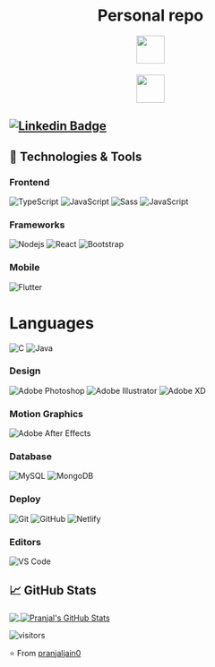 <div id="projects" style="text-align: center;" align="center">
  <p>
    <h1>Personal repo</h1>
    <a href="https://github.com/school-42-projects" style="text-decoration: none;">
      <img src="https://img.shields.io/badge/42%20School%20Projects-000?logo=42&logoColor=fff&style=plastic" height="50">
    </a>
  </p>
  <div id="linkedin-profile" style="margin-top: 20px;">
    <p>
      <a href="https://www.linkedin.com/in/arthur-bied-charreton" style="text-decoration: none;">
        <img src="https://img.shields.io/badge/LinkedIn-0077B5?logo=linkedin&logoColor=fff&style=plastic" height="50">
      </a>
    </p>
  </div>
</div>

## [![Linkedin Badge](https://img.shields.io/badge/-pranjaljain0-blue?style=flat-square&logo=Linkedin&logoColor=white&link=https://www.linkedin.com/in/pranjaljain0/)](https://www.linkedin.com/in/arthur-bied-charreton/)

## 🔧 Technologies & Tools

### Frontend

![TypeScript](https://img.shields.io/badge/-TypeScript-%23E44D27?style=flat-square&logo=html5&logoColor=ffffff)
![JavaScript](https://img.shields.io/badge/-CSS3-%231572B6?style=flat-square&logo=css3)
![Sass](https://img.shields.io/badge/-Sass-%23CC6699?style=flat-square&logo=sass&logoColor=ffffff)
![JavaScript](https://img.shields.io/badge/-JavaScript-black?style=flat-square&logo=javascript)

### Frameworks

![Nodejs](https://img.shields.io/badge/-Nodejs-black?style=flat-square&logo=Node.js)
![React](https://img.shields.io/badge/-React-%23282C34?style=flat-square&logo=react)
![Bootstrap](https://img.shields.io/badge/-Bootstrap-563D7C?style=flat-square&logo=bootstrap)

### Mobile

![Flutter](https://img.shields.io/badge/-flutter-1d1d1d?style=flat-square&logo=flutter)

# Languages

![C](https://img.shields.io/badge/-3d3d3d?style=flat&logo=c&logoColor=white&link=https://github.com/pranjaljain0)
![Java](https://img.shields.io/badge/Java-orange?style=flat&logo=java&logoColor=white&link=https://github.com/pranjaljain0)

### Design

![Adobe Photoshop](http://img.shields.io/badge/-Abode%20Photoshop-26C9FF?style=flat-square&logo=adobe-photoshop&logoColor=ffffff)
![Adobe Illustrator](http://img.shields.io/badge/-Abode%20Illustrator-FC8F30?style=flat-square&logo=adobe-illustrator&logoColor=ffffff)
![Adobe XD](http://img.shields.io/badge/-Abode%20XD-fe61f6?style=flat-square&logo=adobe-XD&logoColor=ffffff)

### Motion Graphics

![Adobe After Effects](http://img.shields.io/badge/-Adobe%20After%20Effects-3C4858?style=flat-square&logo=adobe-after-effects)

### Database

![MySQL](https://img.shields.io/badge/-MySQL-black?style=flat-square&logo=mysql)
![MongoDB](https://img.shields.io/badge/-MongoDB-black?style=flat-square&logo=mongodb)

### Deploy

![Git](https://img.shields.io/badge/-Git-black?style=flat-square&logo=git)
![GitHub](https://img.shields.io/badge/-GitHub-181717?style=flat-square&logo=github)
![Netlify](https://img.shields.io/badge/-Netlify-000000?style=flat-square&logo=netlify)

### Editors

![VS Code](http://img.shields.io/badge/-VS%20Code-007ACC?style=flat-square&logo=visual-studio-code)

## &#x1f4c8; GitHub Stats

<a href="https://github.com/Pranjaljain0/Pranjaljain0">
  <img align="center" src="https://github-readme-stats.vercel.app/api/top-langs/?username=Pranjaljain0&hide=css,hack&title_color=ffffff&text_color=c9cacc&icon_color=2bbc8a&bg_color=1d1f21" />
</a>
<a href="https://github.com/Pranjaljain0/Pranjaljain0">
  <img align="center" src="https://github-readme-stats.vercel.app/api?username=pranjaljain0&show_icons=true&line_height=27&count_private=true&&theme=radical" alt="Pranjal's GitHub Stats" />
</a>

![visitors](https://visitor-badge.glitch.me/badge?page_id=pranjaljain0.pranjaljain0)

⭐️ From [pranjaljain0](https://github.com/pranjaljain0)

